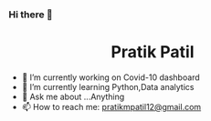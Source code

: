 ### Hi there 👋

<h1 align="center">Pratik Patil</h1>



- 🔭 I’m currently working on Covid-10 dashboard
- 🌱 I’m currently learning Python,Data analytics
- 💬 Ask me about ...Anything
- 📫 How to reach me: pratikmpatil12@gmail.com

